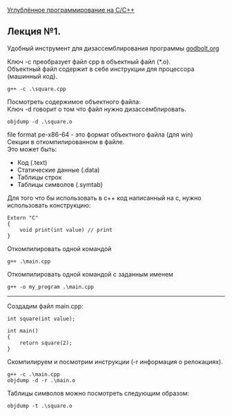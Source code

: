 [Углублённое программирование на C/C++](https://www.youtube.com/watch?v=YXbrMny86U0&list=PLrCZzMib1e9qjGLjg83bCksf3N7FIy7jg)  

## Лекция №1.  
Удобный инструмент для дизассемблирования программы [godbolt.org](https://godbolt.org/)  

Ключ -c преобразует файл cpp в объектный файл (*.o).  
Объектный файл содержит в себе инструкции для процессора (машинный код).  

```
g++ -c .\square.cpp
```

Посмотреть содержимое объектного файла:  
Ключ -d говорит о том что файл нужно дизассемблировать.  
```
objdump -d .\square.o
```

file format pe-x86-64 - это формат объектного файла (для win)  
Секции в откомпилированном в файле.  
Это может быть:  
- Код (.text)
- Статические данные (.data)
- Таблицы строк
- Таблицы символов (.symtab)  

Для того что бы использовать в c++ код написанный на c, нужно использовать конструкцию:  
```
Extern "C"
{
    void print(int value) // print
}
```
Откомпилировать одной командой  
```
g++ .\main.cpp
```

Откомпилировать одной командой c заданным именем  
```
g++ -o my_program .\main.cpp
```
---
Создадим файл main.cpp:  
```
int square(int value);

int main()
{
    return square(2);
}
```

Скомпилируем и посмотрим инструкции (-r информация о релокациях).  
```
g++ -c .\main.cpp
objdump -d -r .\main.o 
```

Таблицы символов можно посмотреть следующим образом:  
```
objdump -t .\square.o 
```

